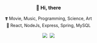 <div align=center>

### 👋 Hi, there

</div>

<div align=center>
❣️ Movie, Music, Programming, Science, Art
</div>

<div align=center>
🌱 React, NodeJs, Express, Spring, MySQL
</div>
<br>
<div align=center>
  <a href="https://s0o0bn.notion.site/s0o0bn-Wiki-4eebe964b79b4296b3126a0689886a7f/"><img src="https://img.shields.io/badge/Notion-000000?style=flat-square&logo=Notion&logoColor=white&link=https://s0o0bn.notion.site/s0o0bn-Wiki-4eebe964b79b4296b3126a0689886a7f/"/></a>&nbsp
  <a href="mailto:0921soobin@gmail.com"><img src="https://img.shields.io/badge/Gmail-d14836?style=flat-square&logo=Gmail&logoColor=white&link=0921soobin@gmail.com"/></a>
</div>
